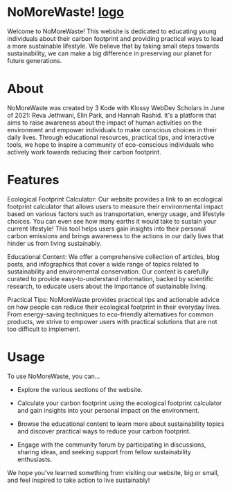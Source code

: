 # NoMoreWaste! [logo](https://github.com/revajeth/NoMoreWaste/assets/116926460/b8da9017-d357-45cf-bcc7-50e5ac34fa49)

Welcome to NoMoreWaste! This website is dedicated to educating young individuals about their carbon footprint and providing practical ways to lead a more sustainable lifestyle. We believe that by taking small steps towards sustainability, we can make a big difference in preserving our planet for future generations.


# About
NoMoreWaste was created by 3 Kode with Klossy WebDev Scholars in June of 2021: Reva Jethwani, Elin Park, and Hannah Rashid. It's a platform that aims to raise awareness about the impact of human activities on the environment and empower individuals to make conscious choices in their daily lives. Through educational resources, practical tips, and interactive tools, we hope to inspire a community of eco-conscious individuals who actively work towards reducing their carbon footprint.

# Features
Ecological Footprint Calculator: Our website provides a link to an ecological footprint calculator that allows users to measure their environmental impact based on various factors such as transportation, energy usage, and lifestyle choices. You can even see how many earths it would take to sustain your current lifestyle! This tool helps users gain insights into their personal carbon emissions and brings awareness to the actions in our daily lives that hinder us from living sustainably.

Educational Content: We offer a comprehensive collection of articles, blog posts, and infographics that cover a wide range of topics related to sustainability and environmental conservation. Our content is carefully curated to provide easy-to-understand information, backed by scientific research, to educate users about the importance of sustainable living.

Practical Tips: NoMoreWaste provides practical tips and actionable advice on how people can reduce their ecological footprint in their everyday lives. From energy-saving techniques to eco-friendly alternatives for common products, we strive to empower users with practical solutions that are not too difficult to implement.

# Usage
To use NoMoreWaste, you can...

- Explore the various sections of the website.
  
- Calculate your carbon footprint using the ecological footprint calculator and gain insights into your personal impact on the environment.
  
- Browse the educational content to learn more about sustainability topics and discover practical ways to reduce your carbon footprint.
  
- Engage with the community forum by participating in discussions, sharing ideas, and seeking support from fellow sustainability enthusiasts.

We hope you've learned something from visiting our website, big or small, and feel inspired to take action to live sustainably!

